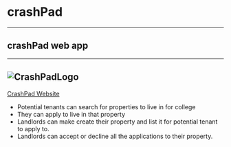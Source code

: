# crashPad 
----
## crashPad web app
----
![CrashPadLogo](/public/assets/images1/crashpad_logo_transparent.png)
----
[CrashPad Website](http://www.studentcrashpads.com/)

* Potential tenants can search for properties to live in for college
* They can apply to live in that property
* Landlords can make create their property and list it for potential tenant to apply to.
* Landlords can accept or decline all the applications to their property.


